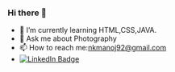 ### Hi there 👋

- 🌱 I’m currently learning HTML,CSS,JAVA.
- 💬 Ask me about Photography
- 📫 How to reach me:nkmanoj92@gmail.com
- [![LinkedIn Badge](https://img.shields.io/badge/LinkedIn-Profile-informational?style=flat&logo=linkedin&logoColor=white&color=0D76A8)](https://www.linkedin.com/in/manoj-mahesh-naik-35a718202/)
